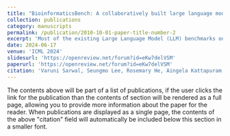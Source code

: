 ```yaml
---
title: "BioinformaticsBench: A collaboratively built large language model benchmark for Bioinformatics reasoning"
collection: publications
category: manuscripts
permalink: /publication/2010-10-01-paper-title-number-2
excerpt: 'Most of the existing Large Language Model (LLM) benchmarks on bioinformatics problem reasoning focus on problems grounded to niche research domains where datasets contain a small number of samples and, therefore are not truly representative of the broad domain of bioinformatics. To systematically examine the reasoning capabilities required for solving complex bioinformatics problems, we introduce an expansive benchmark suite BioinformaticsBench for LLMs. '
date: 2024-06-17
venue: 'ICML 2024'
slidesurl: 'https://openreview.net/forum?id=eKw7delVSM'
paperurl: 'https://openreview.net/forum?id=eKw7delVSM'
citation: 'Varuni Sarwal, Seungmo Lee, Rosemary He, Aingela Kattapuram, xiaoxuan wang, Eleazar Eskin, Wei Wang, Serghei Mangul. &quot; <i>AccMLBio ICML 2024</i>.'
---
```


The contents above will be part of a list of publications, if the user clicks the link for the publication than the contents of section will be rendered as a full page, allowing you to provide more information about the paper for the reader. When publications are displayed as a single page, the contents of the above "citation" field will automatically be included below this section in a smaller font.